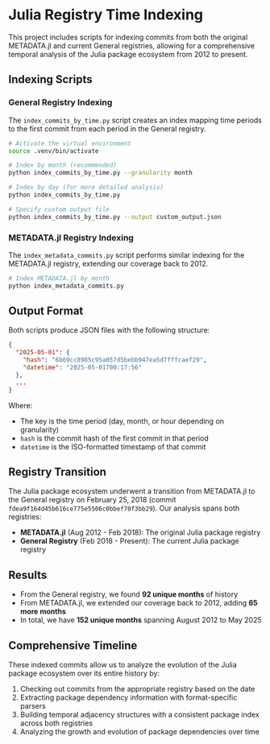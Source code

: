 # Julia Registry Time Indexing

This project includes scripts for indexing commits from both the original METADATA.jl and current General registries, allowing for a comprehensive temporal analysis of the Julia package ecosystem from 2012 to present.

## Indexing Scripts

### General Registry Indexing

The `index_commits_by_time.py` script creates an index mapping time periods to the first commit from each period in the General registry.

```bash
# Activate the virtual environment
source .venv/bin/activate

# Index by month (recommended)
python index_commits_by_time.py --granularity month

# Index by day (for more detailed analysis)
python index_commits_by_time.py 

# Specify custom output file
python index_commits_by_time.py --output custom_output.json
```

### METADATA.jl Registry Indexing

The `index_metadata_commits.py` script performs similar indexing for the METADATA.jl registry, extending our coverage back to 2012.

```bash
# Index METADATA.jl by month
python index_metadata_commits.py
```

## Output Format

Both scripts produce JSON files with the following structure:

```json
{
  "2025-05-01": {
    "hash": "6b69cc8985c95a057d5bebb947ea5d7fffcaef29",
    "datetime": "2025-05-01T00:17:56"
  },
  ...
}
```

Where:
- The key is the time period (day, month, or hour depending on granularity)
- `hash` is the commit hash of the first commit in that period
- `datetime` is the ISO-formatted timestamp of that commit

## Registry Transition

The Julia package ecosystem underwent a transition from METADATA.jl to the General registry on February 25, 2018 (commit `fdea9f164d45b616ce775e5506c0bbef70f3bb29`). Our analysis spans both registries:

- **METADATA.jl** (Aug 2012 - Feb 2018): The original Julia package registry
- **General Registry** (Feb 2018 - Present): The current Julia package registry

## Results

- From the General registry, we found **92 unique months** of history
- From METADATA.jl, we extended our coverage back to 2012, adding **65 more months**
- In total, we have **152 unique months** spanning August 2012 to May 2025

## Comprehensive Timeline

These indexed commits allow us to analyze the evolution of the Julia package ecosystem over its entire history by:
1. Checking out commits from the appropriate registry based on the date
2. Extracting package dependency information with format-specific parsers
3. Building temporal adjacency structures with a consistent package index across both registries
4. Analyzing the growth and evolution of package dependencies over time